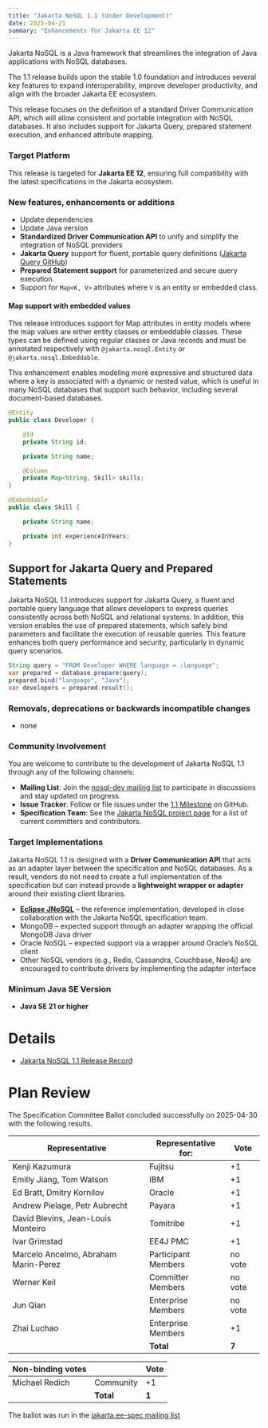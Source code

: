 ```yaml
---
title: "Jakarta NoSQL 1.1 (Under Development)"
date: 2025-04-21
summary: "Enhancements for Jakarta EE 12"
---
```


Jakarta NoSQL is a Java framework that streamlines the integration of Java applications with NoSQL databases.

The 1.1 release builds upon the stable 1.0 foundation and introduces several key features to expand interoperability, improve developer productivity, and align with the broader Jakarta EE ecosystem.

This release focuses on the definition of a standard Driver Communication API, which will allow consistent and portable integration with NoSQL databases. It also includes support for Jakarta Query, prepared statement execution, and enhanced attribute mapping.

### Target Platform

This release is targeted for **Jakarta EE 12**, ensuring full compatibility with the latest specifications in the Jakarta ecosystem.



### New features, enhancements or additions

* Update dependencies
* Update Java version
* **Standardized Driver Communication API** to unify and simplify the integration of NoSQL providers
* **Jakarta Query** support for fluent, portable query definitions ([Jakarta Query GitHub](https://github.com/jakartaee/query))
* **Prepared Statement support** for parameterized and secure query execution.
* Support for `Map<K, V>` attributes where `V` is an entity or embedded class.



#### Map support with embedded values

This release introduces support for Map attributes in entity models where the map values are either entity classes or embeddable classes. These types can be defined using regular classes or Java records and must be annotated respectively with `@jakarta.nosql.Entity` or `@jakarta.nosql.Embeddable`.

This enhancement enables modeling more expressive and structured data where a key is associated with a dynamic or nested value, which is useful in many NoSQL databases that support such behavior, including several document-based databases.


```java
@Entity
public class Developer {

    @Id
    private String id;

    private String name;

    @Column
    private Map<String, Skill> skills;
}

@Embeddable
public class Skill {

    private String name;

    private int experienceInYears;
}

```

##  Support for Jakarta Query and Prepared Statements

Jakarta NoSQL 1.1 introduces support for Jakarta Query, a fluent and portable query language that allows developers to express queries consistently across both NoSQL and relational systems. In addition, this version enables the use of prepared statements, which safely bind parameters and facilitate the execution of reusable queries. This feature enhances both query performance and security, particularly in dynamic query scenarios.

```java
String query = "FROM Developer WHERE language = :language";
var prepared = database.prepare(query);
prepared.bind("language", "Java");
var developers = prepared.result();
```

### Removals, deprecations or backwards incompatible changes

* none 

### Community Involvement

You are welcome to contribute to the development of Jakarta NoSQL 1.1 through any of the following channels:

-  **Mailing List**: Join the [nosql-dev mailing list](https://accounts.eclipse.org/mailing-list/nosql-dev) to participate in discussions and stay updated on progress.
-  **Issue Tracker**: Follow or file issues under the [1.1 Milestone](https://github.com/jakartaee/nosql/issues) on GitHub.
-  **Specification Team**: See the [Jakarta NoSQL project page](https://projects.eclipse.org/projects/ee4j.nosql/who) for a list of current committers and contributors.

### Target Implementations

Jakarta NoSQL 1.1 is designed with a **Driver Communication API** that acts as an adapter layer between the specification and NoSQL databases. As a result, vendors do not need to create a full implementation of the specification but can instead provide a **lightweight wrapper or adapter** around their existing client libraries.

- [**Eclipse JNoSQL**](https://github.com/eclipse/jnosql) – the reference implementation, developed in close collaboration with the Jakarta NoSQL specification team.
- MongoDB – expected support through an adapter wrapping the official MongoDB Java driver
- Oracle NoSQL – expected support via a wrapper around Oracle’s NoSQL client
- Other NoSQL vendors (e.g., Redis, Cassandra, Couchbase, Neo4j) are encouraged to contribute drivers by implementing the adapter interface

### Minimum Java SE Version
<!-- Specify the minimum required Java SE version for this specification -->
* **Java SE 21 or higher**
<!-- Doesn't exist yet
* [Jakarta NoSQL 1.0 TCK](https://download.eclipse.org/jakartaee/nosql/1.1/nosql-1-1-0-tck.zip), [sha](https://download.eclipse.org/jakartaee/nosql/1.1/nosql-1-1-0-tck.zip.sha256),
[sig](https://download.eclipse.org/jakartaee/nosql/1.1/nosql-1-1-0-tck.zip.sig)
  * For all TCK releases, see [download directory](https://download.eclipse.org/jakartaee/nosql/1.1/)
-->
# Details

* [Jakarta NoSQL 1.1 Release Record](https://projects.eclipse.org/projects/ee4j.nosql/releases/1.1)

# Plan Review
The Specification Committee Ballot concluded successfully on 2025-04-30 with the following results.

| Representative                                 | Representative for: | Vote |
|------------------------------------------------|---------------------|------|
| Kenji Kazumura                                 | Fujitsu             |  +1  |
| Emilly Jiang, Tom Watson                       | IBM                 |  +1  |
| Ed Bratt, Dmitry Kornilov                      | Oracle              |  +1  |
| Andrew Pielage, Petr Aubrecht                  | Payara              |  +1  |
| David Blevins, Jean-Louis Monteiro             | Tomitribe           |  +1  |
| Ivar Grimstad                                  | EE4J PMC            |  +1  |
| Marcelo Ancelmo, Abraham Marin-Perez           | Participant Members | no vote  |
| Werner Keil                                    | Committer Members   | no vote  |
| Jun Qian                                       | Enterprise Members  | no vote  |
| Zhai Luchao                                    | Enterprise Members  |  +1  |
|                                                | **Total**           |**7**|

| Non-binding votes                              |                     | Vote |
|------------------------------------------------|---------------------|------|
| Michael Redich                                 | Community           |  +1  |
|                                                | **Total**           | **1**|

The ballot was run in the [jakarta.ee-spec mailing list](https://www.eclipse.org/lists/jakarta.ee-spec/msg03916.html)
